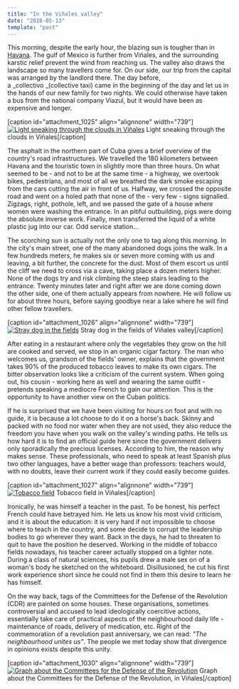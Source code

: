 ```yaml
---
title: "In the Viñales valley"
date: "2018-05-13"
template: "post"
---
```


This morning, despite the early hour, the blazing sun is tougher than in [Havana](https://anothervyou.world/en/havana-rhythms-and-people/). The gulf of Mexico is further from Viñales, and the surrounding karstic relief prevent the wind from reaching us. The valley also draws the landscape so many travellers come for. On our side, our trip from the capital was arranged by the landlord there. The day before, a _collectivo _(collective taxi) came in the beginning of the day and let us in the hands of our new family for two nights. We could otherwise have taken a bus from the national company Viazul, but it would have been as expensive and longer.

\[caption id="attachment\_1025" align="alignnone" width="739"\][![Light sneaking through the clouds in Viñales](https://anothervyou.world/wp-content/uploads/2018/05/DSC_7365-1024x683.jpg)](https://anothervyou.world/wp-content/uploads/2018/05/DSC_7365.jpg) Light sneaking through the clouds in Viñales\[/caption\]

The asphalt in the northern part of Cuba gives a brief overview of the country's road infrastructures. We travelled the 180 kilometers between Havana and the touristic town in slightly more than three hours. On what seemed to be - and not to be at the same time - a highway, we overtook bikes, pedestrians, and most of all we breathed the dark smoke escaping from the cars cutting the air in front of us. Halfway, we crossed the opposite road and went on a holed path that none of the - very few - signs signalled. Zigzags, right, pothole, left, and we passed the gate of a house where women were washing the entrance. In an pitiful outbuilding, pigs were doing the absolute inverse work. Finally, men transferred the liquid of a white plastic jug into our car. Odd service station...

The scorching sun is actually not the only one to tag along this morning. In the city's main street, one of the many abandoned dogs joins the walk. In a few hundreds meters, he makes six or seven more coming with us and leaving, a bit further, the concrete for the dust. Most of them escort us until the cliff we need to cross via a cave, taking place a dozen meters higher. None of the dogs try and risk climbing the steep stairs leading to the entrance. Twenty minutes later and right after we are done coming down the other side, one of them actually appears from nowhere. He will follow us for about three hours, before saying goodbye near a lake where he will find other fellow travellers.

\[caption id="attachment\_1026" align="alignnone" width="739"\][![Stray dog in the fields](https://anothervyou.world/wp-content/uploads/2018/05/DSC_7407-1024x683.jpg)](https://anothervyou.world/wp-content/uploads/2018/05/DSC_7407.jpg) Stray dog in the fields of Viñales valley\[/caption\]

After eating in a restaurant where only the vegetables they grow on the hill are cooked and served, we stop in an organic cigar factory. The man who welcomes us, grandson of the fields' owner, explains that the government takes 90% of the produced tobacco leaves to make its own cigars. The bitter observation looks like a criticism of the current system. When going out, his cousin - working here as well and wearing the same outfit - pretends speaking a mediocre French to gain our attention. This is the opportunity to have another view on the Cuban politics.

If he is surprised that we have been visiting for hours on foot and with no guide, it is because a lot choose to do it on a horse's back. Skinny and packed with no food nor water when they are not used, they also reduce the freedom you have when you walk on the valley's winding paths. He tells us how hard it is to find an official guide here since the government delivers only sporadically the precious licenses. According to him, the reason why makes sense. These professionals, who need to speak at least Spanish plus two other languages, have a better wage than professors: teachers would, with no doubts, leave their current work if they could easily become guides.

\[caption id="attachment\_1027" align="alignnone" width="739"\][![Tobacco field](https://anothervyou.world/wp-content/uploads/2018/05/DSC_7467-1024x683.jpg)](https://anothervyou.world/wp-content/uploads/2018/05/DSC_7467.jpg) Tobacco field in Viñales\[/caption\]

Ironically, he was himself a teacher in the past. To be honest, his perfect French could have betrayed him. He lets us know his most vivid criticism, and it is about the education: it is very hard if not impossible to choose where to teach in the country, and some decide to corrupt the leadership bodies to go wherever they want. Back in the days, he had to threaten to quit to have the position he deserved. Working in the middle of tobacco fields nowadays, his teacher career actually stopped on a lighter note. During a class of natural sciences, his pupils drew a male sex on of a woman's body he sketched on the whiteboard. Disillusioned, he cut his first work experience short since he could not find in them this desire to learn he has himself.

On the way back, tags of the Committees for the Defense of the Revolution (CDR) are painted on some houses. These organisations, sometimes controversial and accused to lead ideologically coercitive actions, essentially take care of practical aspects of the neighbourhood daily life - maintenance of roads, delivery of medication, etc. Right of the commemoration of a revolution past anniversary, we can read: _"The neighbourhood unites us"_. The people we met today show that divergence in opinions exists despite this unity.

\[caption id="attachment\_1030" align="alignnone" width="739"\][![Graph about the Committees for the Defense of the Revolution](https://anothervyou.world/wp-content/uploads/2018/05/DSC_7488-1024x683.jpg)](https://anothervyou.world/wp-content/uploads/2018/05/DSC_7488.jpg) Graph about the Committees for the Defense of the Revolution, in Viñales\[/caption\]
